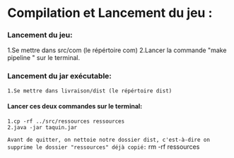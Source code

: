 # Compilation et Lancement du jeu : 

### Lancement du jeu:
1.Se mettre dans src/com (le répértoire com)
2.Lancer la commande "make pipeline " sur le terminal.


### Lancement du jar exécutable:
	1.Se mettre dans livraison/dist (le répértoire dist)
#### Lancer ces deux commandes sur le terminal:
	1.cp -rf ../src/ressources ressources
	2.java -jar taquin.jar

``Avant de quitter, on nettoie notre dossier dist, c'est-à-dire on supprime le dossier "ressources" déjà copié:``
	rm -rf ressources 
		

